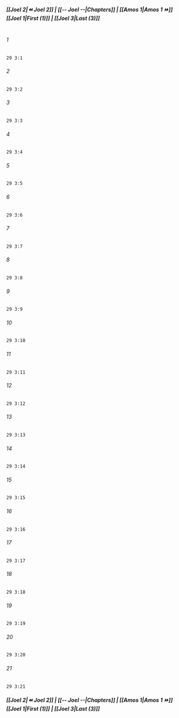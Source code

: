 
##### **[[Joel 2|⏪ Joel 2]] | [[-- Joel --|Chapters]] | [[Amos 1|Amos 1 ⏩]]**<br>**[[Joel 1|First (1)]] | [[Joel 3|Last (3)]]**<br><br>

###### 1
``` verse
29 3:1
```
###### 2
``` verse
29 3:2
```
###### 3
``` verse
29 3:3
```
###### 4
``` verse
29 3:4
```
###### 5
``` verse
29 3:5
```
###### 6
``` verse
29 3:6
```
###### 7
``` verse
29 3:7
```
###### 8
``` verse
29 3:8
```
###### 9
``` verse
29 3:9
```
###### 10
``` verse
29 3:10
```
###### 11
``` verse
29 3:11
```
###### 12
``` verse
29 3:12
```
###### 13
``` verse
29 3:13
```
###### 14
``` verse
29 3:14
```
###### 15
``` verse
29 3:15
```
###### 16
``` verse
29 3:16
```
###### 17
``` verse
29 3:17
```
###### 18
``` verse
29 3:18
```
###### 19
``` verse
29 3:19
```
###### 20
``` verse
29 3:20
```
###### 21
``` verse
29 3:21
```

##### **[[Joel 2|⏪ Joel 2]] | [[-- Joel --|Chapters]] | [[Amos 1|Amos 1 ⏩]]**<br>**[[Joel 1|First (1)]] | [[Joel 3|Last (3)]]**
